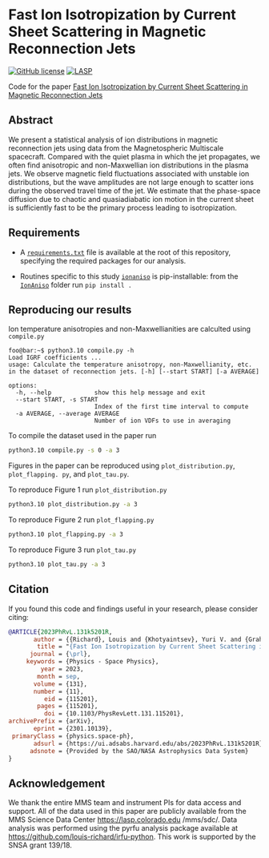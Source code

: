 # Fast Ion Isotropization by Current Sheet Scattering in Magnetic Reconnection Jets
[![GitHub license](https://img.shields.io/badge/license-Apache_2.0-blue.svg)](LICENSE) [![LASP](https://img.shields.io/badge/datasets-MMS_SDC-orange.svg)](https://lasp.colorado.edu/mms/sdc/)

Code for the paper [Fast Ion Isotropization by Current Sheet Scattering in Magnetic Reconnection Jets](https://journals.aps.org/prl/abstract/10.1103/PhysRevLett.131.115201)

## Abstract
We present a statistical analysis of ion distributions in magnetic reconnection jets using data from the Magnetospheric Multiscale spacecraft. Compared with the quiet plasma in which the jet propagates, we often find anisotropic and non-Maxwellian ion distributions in the plasma jets. We observe magnetic field fluctuations associated with unstable ion distributions, but the wave amplitudes are not large enough to scatter ions during the observed travel time of the jet. We estimate that the phase-space diffusion due to chaotic and quasiadiabatic ion motion in the current sheet is sufficiently fast to be the primary process leading to isotropization.


## Requirements
- A [`requirements.txt`](./requirements.txt) file is available at the root of this repository, specifying the
 required packages for our analysis.

- Routines specific to this study [`ionaniso`](./IonAniso) is
  pip-installable: from the [`IonAniso`](./IonAniso) folder run `pip
  install .`

## Reproducing our results
Ion temperature anisotropies and non-Maxwellianities are calculted using `compile.py`

```console
foo@bar:~$ python3.10 compile.py -h
Load IGRF coefficients ...
usage: Calculate the temperature anisotropy, non-Maxwellianity, etc. in the dataset of reconnection jets. [-h] [--start START] [-a AVERAGE]

options:
  -h, --help            show this help message and exit
  --start START, -s START
                        Index of the first time interval to compute
  -a AVERAGE, --average AVERAGE
                        Number of ion VDFs to use in averaging

```

To compile the dataset used in the paper run

```bash
python3.10 compile.py -s 0 -a 3
```

Figures in the paper can be reproduced using `plot_distribution.py`, `plot_flapping.
py`, and `plot_tau.py`.


To reproduce Figure 1 run `plot_distribution.py`

```bash
python3.10 plot_distribution.py -a 3
```

To reproduce Figure 2 run `plot_flapping.py`

```bash
python3.10 plot_flapping.py -a 3
```

To reproduce Figure 3 run `plot_tau.py`

```bash
python3.10 plot_tau.py -a 3
```

## Citation

If you found this code and findings useful in your research, please consider citing:

```bibtex
@ARTICLE{2023PhRvL.131k5201R,
       author = {{Richard}, Louis and {Khotyaintsev}, Yuri V. and {Graham}, Daniel B. and {Vaivads}, Andris and {Gershman}, Daniel J. and {Russell}, Christopher T.},
        title = "{Fast Ion Isotropization by Current Sheet Scattering in Magnetic Reconnection Jets}",
      journal = {\prl},
     keywords = {Physics - Space Physics},
         year = 2023,
        month = sep,
       volume = {131},
       number = {11},
          eid = {115201},
        pages = {115201},
          doi = {10.1103/PhysRevLett.131.115201},
archivePrefix = {arXiv},
       eprint = {2301.10139},
 primaryClass = {physics.space-ph},
       adsurl = {https://ui.adsabs.harvard.edu/abs/2023PhRvL.131k5201R},
      adsnote = {Provided by the SAO/NASA Astrophysics Data System}
}
```



## Acknowledgement
We thank the entire MMS team and instrument PIs for data access and support. All of the data used
 in this paper are publicly available from the MMS Science Data Center https://lasp.colorado.edu
 /mms/sdc/. Data analysis was performed using the pyrfu analysis package available at https://github.com/louis-richard/irfu-python. This work is supported by the SNSA grant 139/18.